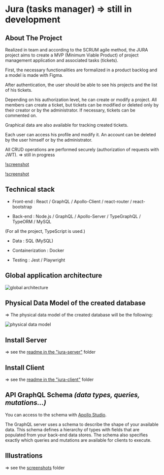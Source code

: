 # Jura (tasks manager) => still in development

## About The Project

Realized in team and according to the SCRUM agile method, the JURA project aims to create a MVP (Minimum Viable Product) of project management application and associated tasks (tickets).

First, the necessary functionalities are formalized in a product backlog and a model is made with Figma.

After authentication, the user should be able to see his projects and the list of his tickets.

Depending on his authorization level, he can create or modify a project. All members can create a ticket, but tickets can be modified or deleted only by their creator or by the administrator. If necessary, tickets can be commented on.

Graphical data are also available for tracking created tickets.

Each user can access his profile and modify it. An account can be deleted by the user himself or by the administrator.

All CRUD operations are performed securely (authorization of requests with JWT). => still in progress

[!screenshot](https://imgur.com/YKLSYLj.png)

[!screenshot](https://imgur.com/ndeE8Ml.png)

## Technical stack

- Front-end : React / GraphQL / Apollo-Client / react-router / react-bootstrap
  
- Back-end : Node.js / GraphQL / Apollo-Server / TypeGraphQL / TypeORM / MySQL
  
(For all the project, TypeScript is used.)

- Data : SQL (MySQL)
  
- Containerization : Docker
  
- Testing : Jest / Playwright

## Global application architecture

![global architecture](https://imgur.com/ZEs02sA.png)

## Physical Data Model of the created database

=> The physical data model of the created database will be the following:

![physical data model](https://imgur.com/3iaLT6i.png)

## Install Server

=> see the [readme in the "jura-server"](https://github.com/loic-bodolec/jura-v1/blob/main/jura-server/readme.md) folder

## Install Client

=> see the [readme in the "jura-client"](https://github.com/loic-bodolec/jura-v1/blob/main/jura-client/readme.md) folder

## API GraphQL Schema ***(data types, queries, mutations...)***

You can access to the schema with [Apollo Studio](https://studio.apollographql.com/).

The GraphQL server uses a schema to describe the shape of your available data. This schema defines a hierarchy of types with fields that are populated from your back-end data stores. The schema also specifies exactly which queries and mutations are available for clients to execute.

## Illustrations

=> see the [screenshots](https://github.com/loic-bodolec/jura-v1/tree/main/screenshots-jura) folder

